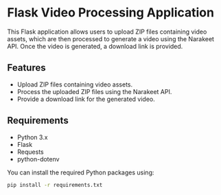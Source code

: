 # Flask Video Processing Application

This Flask application allows users to upload ZIP files containing video assets, which are then processed to generate a video using the Narakeet API. Once the video is generated, a download link is provided.

## Features

- Upload ZIP files containing video assets.
- Process the uploaded ZIP files using the Narakeet API.
- Provide a download link for the generated video.

## Requirements

- Python 3.x
- Flask
- Requests
- python-dotenv

You can install the required Python packages using:

```bash
pip install -r requirements.txt
